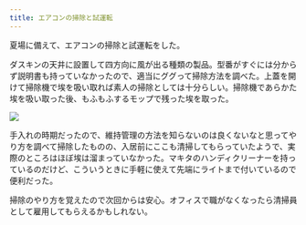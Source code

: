 ```yaml
---
title: エアコンの掃除と試運転
---
```

夏場に備えて、エアコンの掃除と試運転をした。

ダスキンの天井に設置して四方向に風が出る種類の製品。型番がすぐには分からず説明書も持っていなかったので、適当にググって掃除方法を調べた。上蓋を開けて掃除機で埃を吸い取れば素人の掃除としては十分らしい。掃除機であらかた埃を吸い取った後、もふもふするモップで残った埃を取った。

![](https://lh3.googleusercontent.com/docs/ADP-6oE7V24pB5lWaZVrKJx3P2O3yYFlTOBCj6C2ljKHyLTOexKRNzrg_0HpQtn55MkF-AdRQy0gLoBb4PD67bGIPMjTfdpg2zu5nFDRHgGma43Rn28uhAUnT2EaE2ma-kQenCF3qWHEl6iFNfIb0VMlwwa8FyN1g2flz99D0YQWuvxXs8udLKi7n90WajHAUTBnax5bKaBOj496kP6jT1W5CrOR02ELo4U7asXinfZvKow7U54M4NRc7JNVacpiRJsKf0YJqoeD79DzN7W628w6TzCqNxIqfJrvx3n4P1rx1KldHkfvVoYAb2sVr5Io35XfF5EC3sCSbYCww6HtyipxzpRintta0-dX-41Xl0AR_A4-0Puy_53PqRNfDvZai5lgAu8UVJS5QB5hAMovVrqBByrZ6Y76jg24uYZHoqLd5Z8I4ZY9Pfxzo0raVM5AHgLltpa5J3DbfBrBfa2Abq1yeBnuFUCQI_56G_qGjI97fu9_6VE6mL7jyzZOyywCK7aLabaKboIJ2A8ybT1EYklQ_6LYk15G0C_D3X20gduQ3JSZCgYy5NhefvQrQUPfVHSIU-mj0W8rc9dESLUDZZ5vtiN_8ZPvoFrsLqozQM1HurRwnXEIZd9GmVZyK7y-2VsjVWPAgP5j9muTgNANOkHsOXhkVIBzJLnLHn7zXzUmO60krTVQi8FFFzQTZ7DsmaCttlIkTs1ExWnf-edoMHBa_tm803z7k8Z9Pkp76nYQFofii6RHFzsmLuTqx_jaSibx2Batn1ydLydyVl0N8_SNA0uaJD--yDSBwUWIhzr8V9-UOjIaOr0UKfyr72mPnkYaKfLR8MCepH1nAxe3IBL1vaZDov05XcEpf-siByHEv1sY0hkDOOpliR9_zibJrZ3YkzokmGLPi55I5vIVfrXlzOT4Eb3q6BXOIsbcd7BFZN7422YLjqwWwcgQPL1i0A-X_e_n3nP1Gj8MLnFHlMNbfYAaH0o7BJmK8EtwLuoBHFZ3Am-6tWkRL29jCo5ftzI2y8Q6e7BmihA41Z-KuwJgIfEylDTp__pa6HtD7GVi-rA69PBKC3EhfPfzFMsSXQp8EDx1o1qWnZXgQImwQMFTTiCqAobVUV_h4GejXbhjB7MLL7VnkWAfZn5d1x0aoG183A5v9ubnCuxEzGTnGf_Gkik4I-MnzwfJsQJScVkIg-rJGvXIjh1fY3GyxyipGkvbeQ3g-j3OYK9hs1Y8Qjy6xlDAfQQGoNqbdqHTeHN21TMT0eQ2)

手入れの時期だったので、維持管理の方法を知らないのは良くないなと思ってやり方を調べて掃除したものの、入居前にここも清掃してもらっていたようで、実際のところはほぼ埃は溜まっていなかった。マキタのハンディクリーナーを持っているのだけど、こういうときに手軽に使えて先端にライトまで付いているので便利だった。

掃除のやり方を覚えたので次回からは安心。オフィスで職がなくなったら清掃員として雇用してもらえるかもしれない。
